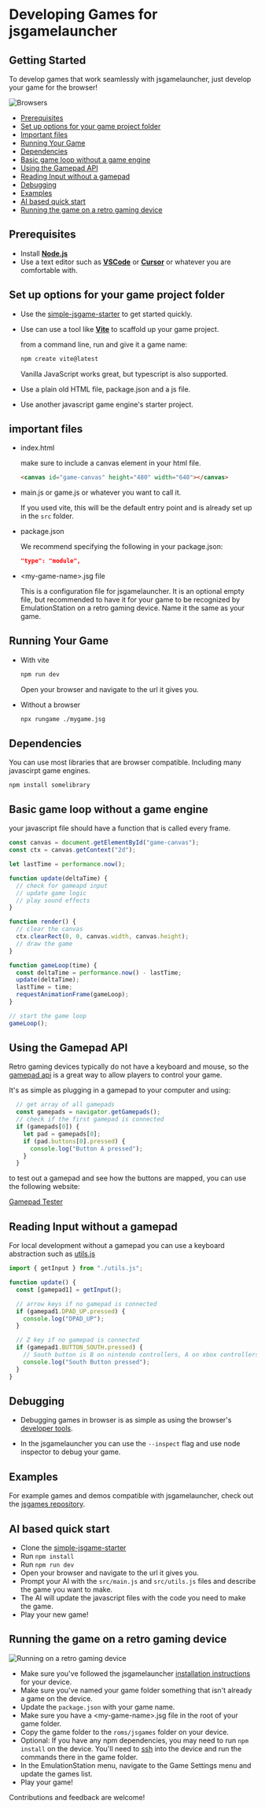 # Developing Games for jsgamelauncher


## Getting Started

To develop games that work seamlessly with jsgamelauncher, just develop your game for the browser!

![Browsers](./images/browsers.png)

- [Prerequisites](#prerequisites)
- [Set up options for your game project folder](#set-up-options-for-your-game-project-folder)
- [Important files](#important-files)
- [Running Your Game](#running-your-game)
- [Dependencies](#dependencies)
- [Basic game loop without a game engine](#basic-game-loop-without-a-game-engine)
- [Using the Gamepad API](#using-the-gamepad-api)
- [Reading Input without a gamepad](#reading-input-without-a-gamepad)
- [Debugging](#debugging)
- [Examples](#examples)
- [AI based quick start](#ai-based-quick-start)
- [Running the game on a retro gaming device](#running-the-game-on-a-retro-gaming-device)

## Prerequisites

- Install [**Node.js**](https://nodejs.org/en/download)
- Use a text editor such as [**VSCode**](https://code.visualstudio.com/) or [**Cursor**](https://www.cursor.com/) or whatever you are comfortable with.

## Set up options for your game project folder

- Use the [simple-jsgame-starter](https://github.com/monteslu/simple-jsgame-starter) to get started quickly.

- Use can use a tool like [**Vite**](https://vitejs.dev/) to scaffold up your game project.


  from a command line, run and give it a game name:
  ```sh
  npm create vite@latest
  ```
  Vanilla JavaScript works great, but typescript is also supported.


- Use a plain old HTML file, package.json and a js file.

- Use another javascript game engine's starter project.


## important files

- index.html

  make sure to include a canvas element in your html file.
  ```html
  <canvas id="game-canvas" height="480" width="640"></canvas>
  ```

- main.js or game.js or whatever you want to call it.

  If you used vite, this will be the default entry point and is already set up in the `src` folder.

- package.json

  We recommend specifying the following in your package.json:
  ```json
  "type": "module",
  ```

- &lt;my-game-name&gt;.jsg file

  This is a configuration file for jsgamelauncher.
  It is an optional empty file, but recommended to have it for your game to be recognized by EmulationStation on a retro gaming device.  Name it the same as your game.

## Running Your Game

- With vite

  ```sh
  npm run dev
  ```
  Open your browser and navigate to the url it gives you.


- Without a browser

    ```sh
    npx rungame ./mygame.jsg
    ```


## Dependencies

You can use most libraries that are browser compatible. Including many javascirpt game engines.

`npm install somelibrary`

## Basic game loop without a game engine

your javascript file should have a function that is called every frame.
```js
const canvas = document.getElementById("game-canvas");
const ctx = canvas.getContext("2d");

let lastTime = performance.now();

function update(deltaTime) {
  // check for gameapd input
  // update game logic
  // play sound effects
}

function render() {
  // clear the canvas
  ctx.clearRect(0, 0, canvas.width, canvas.height);
  // draw the game
}

function gameLoop(time) {
  const deltaTime = performance.now() - lastTime;
  update(deltaTime);
  lastTime = time;
  requestAnimationFrame(gameLoop);
}

// start the game loop
gameLoop();
```


## Using the Gamepad API

Retro gaming devices typically do not have a keyboard and mouse, so the [gamepad api](https://developer.mozilla.org/en-US/docs/Web/API/Gamepad_API) is a great way to allow players to control your game.

It's as simple as plugging in a gamepad to your computer and using:

```js
  // get array of all gamepads
  const gamepads = navigator.getGamepads();
  // check if the first gamepad is connected
  if (gamepads[0]) {
    let pad = gamepads[0];
    if (pad.buttons[0].pressed) {
      console.log("Button A pressed");
    }
  }
```

to test out a gamepad and see how the buttons are mapped, you can use the following website:

[Gamepad Tester](https://gamepads.netlify.app/)


## Reading Input without a gamepad

For local development without a gamepad you can use a keyboard abstraction such as [utils.js](https://github.com/monteslu/simple-jsgame-starter/blob/main/src/utils.js)

```js
import { getInput } from "./utils.js";

function update() {
  const [gamepad1] = getInput();

  // arrow keys if no gamepad is connected
  if (gamepad1.DPAD_UP.pressed) {
    console.log("DPAD_UP");
  }

  // Z key if no gamepad is connected
  if (gamepad1.BUTTON_SOUTH.pressed) {
    // South button is B on nintendo controllers, A on xbox controllers
    console.log("South Button pressed");
  }
}
```

## Debugging

- Debugging games in browser is as simple as using the browser's [developer tools](https://developer.mozilla.org/en-US/docs/Learn/Common_questions/What_are_browser_developer_tools).

- In the jsgamelauncher you can use the `--inspect` flag and use node inspector to debug your game.

## Examples

For example games and demos compatible with jsgamelauncher, check out the [jsgames repository](https://github.com/monteslu/jsgames).

## AI based quick start
- Clone the [simple-jsgame-starter](https://github.com/monteslu/simple-jsgame-starter)
- Run `npm install`
- Run `npm run dev`
- Open your browser and navigate to the url it gives you.
- Prompt your AI with the `src/main.js` and `src/utils.js` files and describe the game you want to make.
- The AI will update the javascript files with the code you need to make the game.
- Play your new game!

## Running the game on a retro gaming device
![Running on a retro gaming device](./images/running-on-retro-device.jpg)

- Make sure you've followed the jsgamelauncher [installation instructions](https://github.com/monteslu/jsgamelauncher/blob/main/README.md#installing-on-knulli-or-batocera) for your device.
- Make sure you've named your game folder something that isn't already a game on the device.
- Update the `package.json` with your game name.
- Make sure you have a &lt;my-game-name&gt;.jsg file in the root of your game folder.
- Copy the game folder to the `roms/jsgames` folder on your device.
- Optional: If you have any npm dependencies, you may need to run `npm install` on the device.  You'll need to [ssh](https://en.wikipedia.org/wiki/Secure_Shell) into the device and run the commands there in the game folder.
- In the EmulationStation menu, navigate to the Game Settings menu and update the games list.
- Play your game!

Contributions and feedback are welcome!

